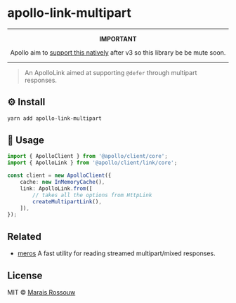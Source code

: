 # apollo-link-multipart

---

<p align="center"><strong>IMPORTANT</strong></p>

<p align="center">Apollo aim to <a href="https://github.com/apollographql/apollo-client/blob/main/ROADMAP.md#after-apollo-client-30">support this natively</a> after v3 so this library be be mute soon.</p>

---

> An ApolloLink aimed at supporting `@defer` through multipart responses.

## ⚙️ Install

```sh
yarn add apollo-link-multipart
```

## 🚀 Usage

```ts
import { ApolloClient } from '@apollo/client/core';
import { ApolloLink } from '@apollo/client/link/core';

const client = new ApolloClient({
	cache: new InMemoryCache(),
	link: ApolloLink.from([
		// takes all the options from HttpLink
		createMultipartLink(),
	]),
});
```

## Related

-   [meros](https://github.com/maraisr/meros) A fast utility for reading
    streamed multipart/mixed responses.

## License

MIT © [Marais Rossouw](https://marais.io)
